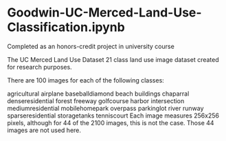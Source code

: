 # Goodwin-UC-Merced-Land-Use-Classification.ipynb
Completed as an honors-credit project in university course

The UC Merced Land Use Dataset 21 class land use image dataset created for research purposes.

There are 100 images for each of the following classes:

agricultural
airplane
baseballdiamond
beach
buildings
chaparral
denseresidential
forest
freeway
golfcourse
harbor
intersection
mediumresidential
mobilehomepark
overpass
parkinglot
river
runway
sparseresidential
storagetanks
tenniscourt
Each image measures 256x256 pixels, although for 44 of the 2100 images, this is not the case. Those 44 images are not used here.
